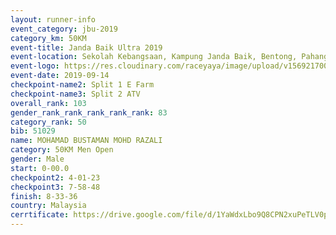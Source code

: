 ```yaml
---
layout: runner-info 
event_category: jbu-2019 
category_km: 50KM 
event-title: Janda Baik Ultra 2019 
event-location: Sekolah Kebangsaan, Kampung Janda Baik, Bentong, Pahang, Malaysia 
event-logo: https://res.cloudinary.com/raceyaya/image/upload/v1569217009/logo/janda-baik_vch1pc.jpg 
event-date: 2019-09-14 
checkpoint-name2: Split 1 E Farm 
checkpoint-name3: Split 2 ATV 
overall_rank: 103
gender_rank_rank_rank_rank_rank: 83
category_rank: 50
bib: 51029
name: MOHAMAD BUSTAMAN MOHD RAZALI
category: 50KM Men Open
gender: Male
start: 0-00.0
checkpoint2: 4-01-23
checkpoint3: 7-58-48
finish: 8-33-36
country: Malaysia
cerrtificate: https://drive.google.com/file/d/1YaWdxLbo9Q8CPN2xuPeTLV0p0EkT6wt4/view?usp=sharing
---
```

